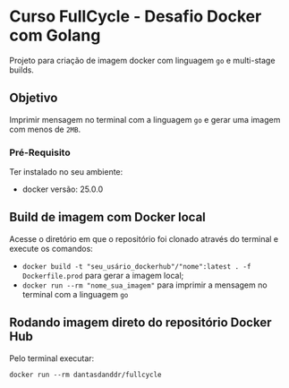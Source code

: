 # Curso FullCycle - Desafio Docker com Golang
Projeto para criação de imagem docker com linguagem `go` e multi-stage builds.

## Objetivo
Imprimir mensagem no terminal com a linguagem `go` e gerar uma imagem com menos de `2MB`.

### Pré-Requisito
Ter instalado no seu ambiente:
- docker versão: 25.0.0

## Build de imagem com Docker local

Acesse o diretório em que o repositório foi clonado através do terminal e
execute os comandos:
 - `docker build -t "seu_usário_dockerhub"/"nome":latest . -f Dockerfile.prod` para gerar a imagem local;
 - `docker run --rm "nome_sua_imagem"` para imprimir a mensagem no terminal com a linguagem `go`

## Rodando imagem direto do repositório Docker Hub

Pelo terminal executar:

```
docker run --rm dantasdanddr/fullcycle 
```